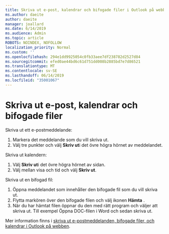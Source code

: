 ```yaml
---
title: Skriva ut e-post, kalendrar och bifogade filer i Outlook på webben
ms.author: daeite
author: daeite
manager: joallard
ms.date: 6/14/2019
ms.audience: Admin
ms.topic: article
ROBOTS: NOINDEX, NOFOLLOW
localization_priority: Normal
ms.custom: ''
ms.openlocfilehash: 294e1dd9925054c0fb33aee7df238782d2527d84
ms.sourcegitcommit: efed0ae44bd6c61d751dd008b2885bd7e7d86521
ms.translationtype: MT
ms.contentlocale: sv-SE
ms.lasthandoff: 06/14/2019
ms.locfileid: "35001067"
---
```

# <a name="print-email-calendars-and-attachments"></a>Skriva ut e-post, kalendrar och bifogade filer

Skriva ut ett e-postmeddelande:
  
1. Markera det meddelande som du vill skriva ut.
1. Välj tre punkter och välj **Skriv ut**i det övre högra hörnet av meddelandet.

Skriva ut kalendern:

1. Välj **Skriv ut**i det övre högra hörnet av sidan.
1. Välj mellan visa och tid och välj **Skriv ut**.

Skriva ut en bifogad fil:

1. Öppna meddelandet som innehåller den bifogade fil som du vill skriva ut.
2. Flytta markören över den bifogade filen och välj ikonen **Hämta** .
3. När du har hämtat filen öppnar du den med rätt program och väljer att skriva ut. Till exempel Öppna DOC-filen i Word och sedan skriva ut.

Mer information finns i [skriva ut e-postmeddelanden, bifogade filer, och kalendrar i Outlook på webben](https://support.office.com/article/2cf529d1-3b8f-4de2-b254-b7f870e58a2b).